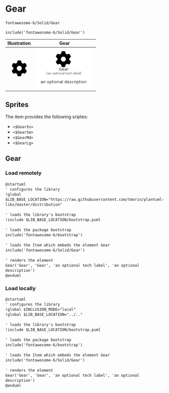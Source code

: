 # Gear


```text
fontawesome-6/Solid/Gear
```

```text
include('fontawesome-6/Solid/Gear')
```



| Illustration | Gear |
| :---: | :---: |
| ![illustration for Illustration](../../fontawesome-6/Solid/Gear.png) | ![illustration for Gear](../../fontawesome-6/Solid/Gear.Local.png) |



## Sprites
The item provides the following sriptes:

- `<$GearXs>`
- `<$GearSm>`
- `<$GearMd>`
- `<$GearLg>`





## Gear

### Load remotely
```plantuml
@startuml
' configures the library
!global $LIB_BASE_LOCATION="https://raw.githubusercontent.com/tmorin/plantuml-libs/master/distribution"

' loads the library's bootstrap
!include $LIB_BASE_LOCATION/bootstrap.puml

' loads the package bootstrap
include('fontawesome-6/bootstrap')

' loads the Item which embeds the element Gear
include('fontawesome-6/Solid/Gear')

' renders the element
Gear('Gear', 'Gear', 'an optional tech label', 'an optional description')
@enduml
```

### Load locally
```plantuml
@startuml
' configures the library
!global $INCLUSION_MODE="local"
!global $LIB_BASE_LOCATION="../.."

' loads the library's bootstrap
!include $LIB_BASE_LOCATION/bootstrap.puml

' loads the package bootstrap
include('fontawesome-6/bootstrap')

' loads the Item which embeds the element Gear
include('fontawesome-6/Solid/Gear')

' renders the element
Gear('Gear', 'Gear', 'an optional tech label', 'an optional description')
@enduml
```

